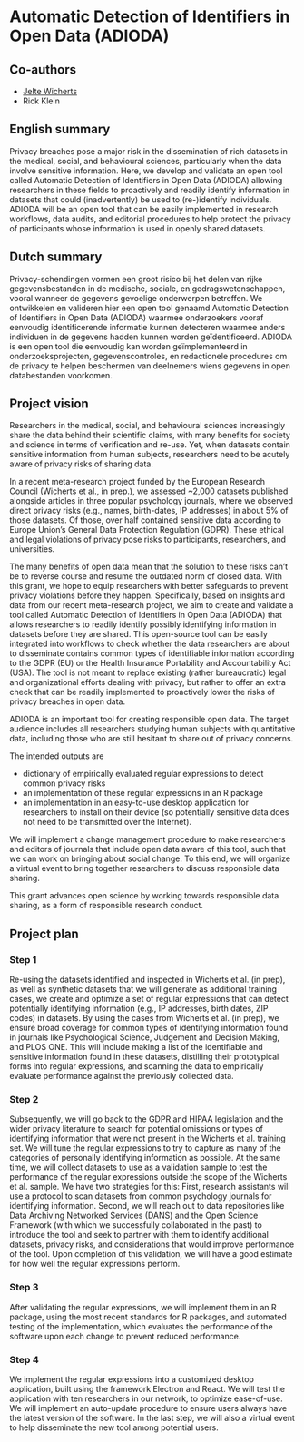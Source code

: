 # Automatic Detection of Identifiers in Open Data (ADIODA)

## Co-authors

* [Jelte Wicherts](https://orcid.org/0000-0003-2415-2933)
* Rick Klein

## English summary

Privacy breaches pose a major risk in the dissemination of rich datasets in the medical, social, and behavioural
sciences, particularly when the data involve sensitive information. Here, we develop and validate an open tool
called Automatic Detection of Identifiers in Open Data (ADIODA) allowing researchers in these fields to proactively
and readily identify information in datasets that could (inadvertently) be used to (re-)identify individuals. ADIODA
will be an open tool that can be easily implemented in research workflows, data audits, and editorial procedures
to help protect the privacy of participants whose information is used in openly shared datasets.

## Dutch summary

Privacy-schendingen vormen een groot risico bij het delen van rijke gegevensbestanden in de medische, sociale,
en gedragswetenschappen, vooral wanneer de gegevens gevoelige onderwerpen betreffen. We ontwikkelen en
valideren hier een open tool genaamd Automatic Detection of Identifiers in Open Data (ADIODA) waarmee
onderzoekers vooraf eenvoudig identificerende informatie kunnen detecteren waarmee anders individuen in de
gegevens hadden kunnen worden geïdentificeerd. ADIODA is een open tool die eenvoudig kan worden
geïmplementeerd in onderzoeksprojecten, gegevenscontroles, en redactionele procedures om de privacy te
helpen beschermen van deelnemers wiens gegevens in open databestanden voorkomen.

## Project vision

Researchers in the medical, social, and behavioural sciences increasingly share the data behind their scientific claims, with many benefits for society and science in terms of verification and re-use. Yet, when datasets contain sensitive information from human subjects, researchers need to be acutely aware of privacy risks of sharing data.

In a recent meta-research project funded by the European Research Council (Wicherts et al., in prep.), we assessed ~2,000 datasets published alongside articles in three popular psychology journals, where we observed direct privacy risks (e.g., names, birth-dates, IP addresses) in about 5% of those datasets. Of those, over half contained sensitive data according to Europe Union’s General Data Protection Regulation (GDPR). These ethical and legal violations of privacy pose risks to participants, researchers, and universities.

The many benefits of open data mean that the solution to these risks can’t be to reverse course and resume the outdated norm of closed data. With this grant, we hope to equip researchers with better safeguards to prevent privacy violations before they happen. Specifically, based on insights and data from our recent meta-research project, we aim to create and validate a tool called Automatic Detection of Identifiers in Open Data (ADIODA) that allows researchers to readily identify possibly identifying information in datasets before they are shared. This open-source tool can be easily integrated into workflows to check whether the data researchers are about to disseminate contains common types of identifiable information according to the GDPR (EU) or the Health Insurance Portability and Accountability Act (USA). The tool is not meant to replace existing (rather bureaucratic) legal and organizational efforts dealing with privacy, but rather to offer an extra check that can be readily implemented to proactively lower the risks of privacy breaches in open data.

ADIODA is an important tool for creating responsible open data. The target audience includes all researchers studying human subjects with quantitative data, including those who are still hesitant to share out of privacy concerns.

The intended outputs are

* dictionary of empirically evaluated regular expressions to detect common privacy risks
* an implementation of these regular expressions in an R package
* an implementation in an easy-to-use desktop application for researchers to install on their device (so potentially sensitive data does not need to be transmitted over the Internet).

We will implement a change management procedure to make researchers and editors of journals that include open data aware of this tool, such that we can work on bringing about social change. To this end, we will organize a virtual event to bring together researchers to discuss responsible data sharing.

This grant advances open science by working towards responsible data sharing, as a form of responsible research conduct.

## Project plan
### Step 1

Re-using the datasets identified and inspected in Wicherts et al. (in prep), as well as synthetic datasets that we will generate as additional training cases, we create and optimize a set of regular expressions that can detect potentially identifying information (e.g., IP addresses, birth dates, ZIP codes) in datasets. By using the cases from Wicherts et al. (in prep), we ensure broad coverage for common types of identifying information found in journals like Psychological Science, Judgement and Decision Making, and PLOS ONE. This will include making a list of the identifiable and sensitive information found in these datasets, distilling their prototypical forms into regular expressions, and scanning the data to empirically evaluate performance against the previously collected data.

### Step 2

Subsequently, we will go back to the GDPR and HIPAA legislation and the wider privacy literature to search for potential omissions or types of identifying information that were not present in the Wicherts et al. training set. We will tune the regular expressions to try to capture as many of the categories of personally identifying information as possible. At the same time, we will collect datasets to use as a validation sample to test the performance of the regular expressions outside the scope of the Wicherts et al. sample. We have two strategies for this: First, research assistants will use a protocol to scan datasets from common psychology journals for identifying information. Second, we will reach out to data repositories like Data Archiving Networked Services (DANS) and the Open Science Framework (with which we successfully collaborated in the past) to introduce the tool and seek to partner with them to identify additional datasets, privacy risks, and considerations that would improve performance of the tool. Upon completion of this validation, we will have a good estimate for how well the regular expressions perform.

### Step 3

After validating the regular expressions, we will implement them in an R package, using the most recent standards for R packages, and automated testing of the implementation, which evaluates the performance of the software upon each change to prevent reduced performance.

### Step 4

We implement the regular expressions into a customized desktop application, built using the framework Electron
and React. We will test the application with ten researchers in our network, to optimize ease-of-use. We will
implement an auto-update procedure to ensure users always have the latest version of the software. In the last
step, we will also a virtual event to help disseminate the new tool among potential users.
